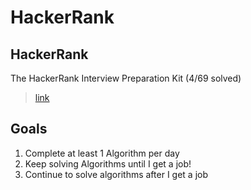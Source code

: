 # HackerRank

## HackerRank
The HackerRank Interview Preparation Kit (4/69 solved)

> [link](https://www.hackerrank.com/interview/interview-preparation-kit)

## Goals
1.  Complete at least 1 Algorithm per day
1.  Keep solving Algorithms until I get a job!
1.  Continue to solve algorithms after I get a job

